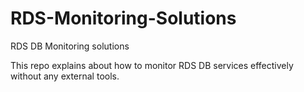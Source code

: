 # RDS-Monitoring-Solutions
RDS DB Monitoring solutions

This repo explains about how to monitor RDS DB services effectively without any external tools.

